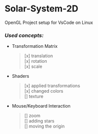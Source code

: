 # Solar-System-2D

OpenGL Project setup for VsCode on Linux

### _Used concepts:_

- Transformation Matrix
  > [x] translation \
  > [x] rotation \
  > [x] scale
- Shaders
  > [x] applied transformations \
  > [x] changed colors \
  > [] texture
- Mouse/Keyboard Interaction
  > [] zoom \
  > [] adding stars \
  > [] moving the origin
